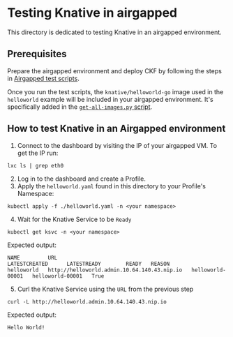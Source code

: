 # Testing Knative in airgapped

This directory is dedicated to testing Knative in an airgapped environment.

## Prerequisites

Prepare the airgapped environment and deploy CKF by following the steps in [Airgapped test scripts](https://github.com/canonical/bundle-kubeflow/tree/main/tests/airgapped#testing-airgapped-installation).

Once you run the test scripts, the `knative/helloworld-go` image used in the `helloworld` example will be included in your airgapped environment. It's specifically added in the [`get-all-images.py` script](../../../scripts/get-all-images.py).

## How to test Knative in an Airgapped environment
1. Connect to the dashboard by visiting the IP of your airgapped VM. To get the IP run:
```
lxc ls | grep eth0
```
2. Log in to the dashboard and create a Profile.
3. Apply the `helloworld.yaml` found in this directory to your Profile's Namespace:
```
kubectl apply -f ./helloworld.yaml -n <your namespace>
```
4. Wait for the Knative Service to be `Ready`
```
kubectl get ksvc -n <your namespace>
```
Expected output:
```
NAME         URL                                           LATESTCREATED      LATESTREADY        READY   REASON
helloworld   http://helloworld.admin.10.64.140.43.nip.io   helloworld-00001   helloworld-00001   True
```
5. Curl the Knative Service using the `URL` from the previous step
```
curl -L http://helloworld.admin.10.64.140.43.nip.io
```
Expected output:
```
Hello World!
```
